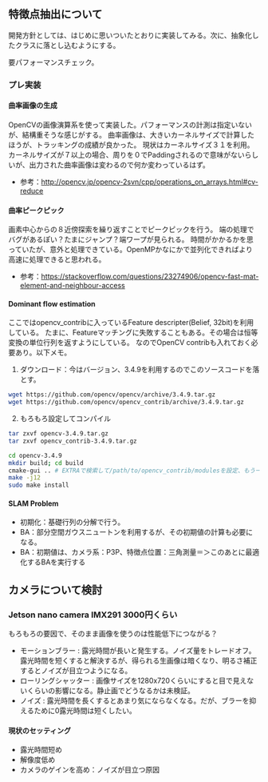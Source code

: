 ## 特徴点抽出について
開発方針としては、はじめに思いついたとおりに実装してみる。次に、抽象化したクラスに落とし込むようにする。

要パフォーマンスチェック。

### プレ実装
#### 曲率画像の生成
OpenCVの画像演算系を使って実装した。パフォーマンスの計測は指定いないが、結構重そうな感じがする。
曲率画像は、大きいカーネルサイズで計算したほうが、トラッキングの成績が良かった。
現状はカーネルサイズ３１を利用。カーネルサイズが７以上の場合、周りを０でPaddingされるので意味がないらしいが、出力された曲率画像は変わるので何か変わっているはず。
- 参考：http://opencv.jp/opencv-2svn/cpp/operations_on_arrays.html#cv-reduce

#### 曲率ピークピック
画素中心からの８近傍探索を繰り返すことでピークピックを行う。
端の処理でバグがあるぽい？たまにジャンプ？端ワープが見られる。
時間がかかるかを思っていたが、意外と処理できている。OpenMPかなにかで並列化できればより高速に処理できると思われる。
- 参考：https://stackoverflow.com/questions/23274906/opencv-fast-mat-element-and-neighbour-access


#### Dominant flow estimation
ここではopencv_contribに入っているFeature descripter(Belief, 32bit)を利用している。
たまに、Featureマッチングに失敗することもある。その場合は恒等変換の単位行列を返すようにしている。
なのでOpenCV contribも入れておく必要あり。以下メモ。

1. ダウンロード：今はバージョン、3.4.9を利用するのでこのソースコードを落とす。
``` bash
wget https://github.com/opencv/opencv/archive/3.4.9.tar.gz
wget https://github.com/opencv/opencv_contrib/archive/3.4.9.tar.gz
```

2. もろもろ設定してコンパイル
``` bash
tar zxvf opencv-3.4.9.tar.gz
tar zxvf opencv_contrib-3.4.9.tar.gz

cd opencv-3.4.9
mkdir build; cd build
cmake-gui .. # EXTRAで検索して/path/to/opencv_contrib/modulesを設定、もう一回configureする。
make -j12
sudo make install
```




#### SLAM Problem
- 初期化：基礎行列の分解で行う。
- BA：部分空間ガウスニュートンを利用するが、その初期値の計算も必要になる。
- BA：初期値は、カメラ系：P3P、特徴点位置：三角測量＝＞このあとに最適化するBAを実行する

## カメラについて検討
### Jetson nano camera IMX291 3000円くらい
もろもろの要因で、そのまま画像を使うのは性能低下につながる？
- モーションブラー : 露光時間が長いと発生する。ノイズ量をトレードオフ。露光時間を短くすると解決するが、得られる生画像は暗くなり、明るさ補正するとノイズが目立つようになる。
- ローリングシャッター : 画像サイズを1280x720くらいにすると目で見えないくらいの影響になる。静止画でどうなるかは未検証。
- ノイズ : 露光時間を長くするとあまり気にならなくなる。だが、ブラーを抑えるために0露光時間は短くしたい。

#### 現状のセッティング
- 露光時間短め
- 解像度低め
- カメラのゲインを高め：ノイズが目立つ原因